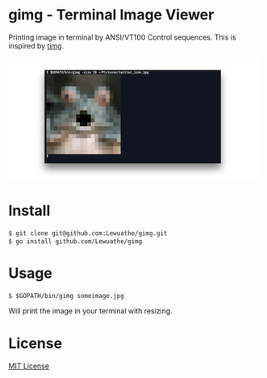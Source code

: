 # gimg - Terminal Image Viewer
Printing image in terminal by ANSI/VT100 Control sequences. This is inspired by [timg](https://github.com/hzeller/timg).

![sample](./gimg/sample.png)

# Install

```
$ git clone git@github.com:Lewuathe/gimg.git
$ go install github.com/Lewuathe/gimg
```

# Usage

```
$ $GOPATH/bin/gimg someimage.jpg
```

Will print the image in your terminal with resizing.


# License

[MIT License](https://opensource.org/licenses/MIT)
